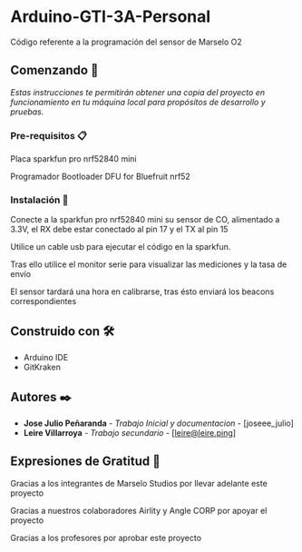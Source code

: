 
# Arduino-GTI-3A-Personal

Código referente a la programación del sensor de Marselo O2

## Comenzando 🚀

_Estas instrucciones te permitirán obtener una copia del proyecto en funcionamiento en tu máquina local para propósitos de desarrollo y pruebas._


### Pre-requisitos 📋

Placa sparkfun pro nrf52840 mini 

Programador Bootloader DFU for Bluefruit nrf52



### Instalación 🔧

Conecte a la sparkfun pro nrf52840 mini su sensor de CO, alimentado a 3.3V, el RX debe estar conectado al pin 17 y el TX al pin 15 

Utilice un cable usb para ejecutar el código en la sparkfun.

Tras ello utilice el monitor serie para visualizar las mediciones y la tasa de envío

El sensor tardará una hora en calibrarse, tras ésto enviará los beacons correspondientes


## Construido con 🛠️

- Arduino IDE
- GitKraken

## Autores ✒️

* **Jose Julio Peñaranda** - *Trabajo Inicial y documentacion* - [joseee_julio]
* **Leire Villarroya** - *Trabajo secundario* - [leire@leire.ping]


## Expresiones de Gratitud 🎁

Gracias a los integrantes de Marselo Studios por llevar adelante este proyecto

Gracias a nuestros colaboradores Airlity y Angle CORP por apoyar el proyecto

Gracias a los profesores por aprobar este proyecto

